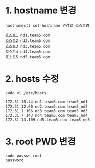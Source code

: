 # 1. hostname 변경

```
hostnamectl set-hostname 변경할 호스트명

호스트1 nd1.team5.com
호스트2 nd2.team5.com
호스트3 nd3.team5.com
호스트4 nd4.team5.com
호스트5 nd5.team5.com
```

# 2. hosts 수정

```
sudo vi /etc/hosts

172.31.15.44 nd1.team5.com team5_nd1
172.31.12.60 nd2.team5.com team5_nd2
172.31.1.166 nd3.team5.com team5_nd3
172.31.7.143 nd4.team5.com team5_nd4
172.31.13.109 nd5.team5.com team5_nd5
```

# 3. root PWD 변경
```
sudo passwd root 
password
```
